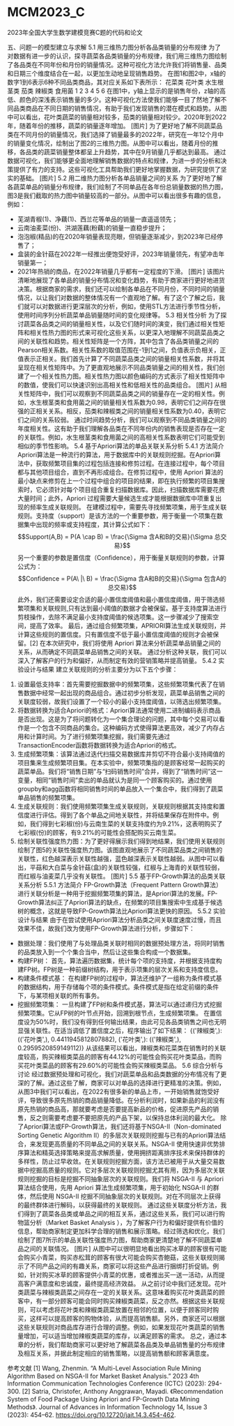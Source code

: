 # MCM2023_C
2023年全国大学生数学建模竞赛C题的代码和论文

五、问题一的模型建立与求解
5.1 用三维热力图分析各品类销量的分布规律
为了对数据有进一步的认识，探寻蔬菜各品类销量的分布规律，我们用三维热力图绘制了各品类在不同年份和月份的销量情况。这种可视化方法允许我们将销售量、品类和日期三个维度结合在一起，以更加生动地呈现销售趋势。
在图1和图2中，x轴的数字1到6表示6种不同品类商品，其对应关系如下表所示：
花菜类
花叶类
水生根茎类
茄类
辣椒类
食用菌
1
2
3
4
5
6
在图1中，y轴上显示的是销售年份，z轴的高低、颜色的深浅表示销售量的多少。这种可视化方法使我们能够一目了然地了解不同品类商品在不同日期的销售情况，有助于我们发现销售的潜在模式和趋势。从图中可以看出，花叶类蔬菜的销量相对较多，茄类的销量相对较少。2020年到2022年，随着年份的推移，蔬菜的销量逐年增加。
[图片]
为了更好地了解不同蔬菜品类在不同月份的销量情况，我们选择了销量最多的2022年，研究在一年12个月中的销量变化情况，绘制出了图2的三维热力图。从图中可以看出，随着月份的推移，各品类的蔬菜销量整体都呈上升趋势，其中在9月销量几乎都达到最高。
通过数据可视化，我们能够更全面地理解销售数据的特点和规律，为进一步的分析和决策提供了有力的支持。这些可视化工具帮助我们更好地掌握数据，为研究提供了坚实的基础。
[图片]
5.2 用二维热力图分析各单品销量之间的关系
为了更好地了解各蔬菜单品的销量分布规律，我们绘制了不同单品在各年份总销量数据的热力图，图3是我们截取的热力图中销量较高的一部分。从图中可以看出很多有趣的信息，例如：
- 芜湖青椒(1)、净藕(1)、西兰花等单品的销量一直遥遥领先；
- 云南油麦菜(份)、洪湖莲藕(粉藕)的销量一直稳步提升；
- 泡泡椒(精品)的在2020年销量表现亮眼，但销量逐渐减少，到2023年已经停售了；
- 盒装的金针菇在2022年一经推出便饱受好评，2023年销量领先，有望冲击年销量第一；
- 2021年热销的商品，在2022年销量几乎都有一定程度的下滑。
[图片]
该图片清晰地展现了各单品的销量分布情况和变化趋势，有助于商家进行更好地进货决策。根据商家的需求，我们还可以绘制各单品在不同月份，不同时间的销量情况，以让我们对数据的整体情况有一个直观地了解。有了这个了解之后，我们就可以对数据进行更深层次的分析，例如，使用STL方法进行季节性分析，使用时间序列分析蔬菜单品销量随时间的变化规律等。
5.3 相关性分析
为了探讨蔬菜各品类之间的销量相关性，以及它们随时间的演变，我们通过相关性矩阵和相关性热力图的形式来可视化这些关系，以更深入地理解不同蔬菜品类之间的关联性和趋势。相关性矩阵是一个方阵，其中包含了各品类销量之间的Pearson相关系数。相关性系数的取值范围在-1到1之间，负值表示负相关，正值表示正相关。我们首先计算了不同蔬菜品类之间的销量相关性系数，并将其呈现在相关性矩阵中。为了更直观地展示不同品类销量之间的相关性，我们创建了一个相关性热力图。相关性热力图以颜色编码的方式表示了相关性矩阵中的数值，使我们可以快速识别出高相关性和低相关性的品类组合。
[图片]
从相关性矩阵中，我们可以观察到不同蔬菜品类之间的销量存在一定的相关性。例如，水生根茎类和食用菌之间的销量相关性系数为0.98，表明它们之间存在很强的正相关关系。相反，茄类和辣椒类之间的销量相关性系数为0.40，表明它们之间的关系较弱。
通过时间趋势分析，我们可以观察到不同品类销量之间的年度相关性。这有助于我们理解各品类在不同年份内的销售表现是否存在一定的关联性。例如，水生根茎类和食用菌之间的高相关性系数表明它们可能受到相似的季节性影响。
5.4 基于Apriori算法的单品关联关系分析
5.4.1 方法简介
Apriori算法是一种流行的算法，用于数据库中的关联规则挖掘。在Apriori算法中，获取频繁项目集的过程包括连接和修剪过程。在连接过程中，每个项目都与其他项目组合，直到不再形成组合。在修剪过程中，使用 Apriori 算法的最小缺点来修剪在上一个过程中组合的项目的结果，即在执行频繁的项目集搜索时，它必须针对每个项目组合重复扫描数据库。因此，扫描数据库需要花费大量时间；此外，Apriori 过程需要大量候选生成才能根据数据库中项重复出现的频率生成关联规则。
在建模过程中，需要先寻找频繁项集，用于生成关联规则。支持度（support）是该方法的一个重要参数，用于衡量一个项集在数据集中出现的频率或支持程度，其计算公式如下：
 $$Support(A,B) = P(A \cap B) = \frac{\Sigma  含A和B的交易}{\Sigma 总交易}$$
另一个重要的参数是置信度（Confidence），用于衡量关联规则的参数，计算公式为：
$$Confidence = P(A\ |\ B) = \frac{\Sigma  含A和B的交易}{\Sigma 包含A的总交易}$$
此外，我们还需要设定合适的最小置信度阈值和最小置信度阈值，用于筛选频繁项集和关联规则,只有达到最小阈值的数据才会被保留。基于支持度算法进行剪枝操作，去除不满足最小支持度阈值的候选项集。这一步骤减少了搜索空间，提高了效率。 最后，通过组合频繁项集，APRIORI算法生成关联规则，并计算这些规则的置信度。只有置信度不低于最小置信度阈值的规则才会被保留。[2]
在本次研究中，我们将使用 Apriori 算法来分析蔬菜单品销量之间的关系，从而确定不同蔬菜单品销售之间的关联。 通过分析这种关联，我们可以深入了解客户的行为和偏好，从而制定有效的营销策略并提高销量。
5.4.2 实验设计与结果
建立关联规则的分析主要分为以下五个步骤：
1. 设置最低支持率：首先需要挖掘数据中的频繁项集，这些频繁项集代表了在销售数据中经常一起出现的商品组合。通过初步分析发现，蔬菜单品销售之间的关联度较弱，故我们设置了一个较小的最小支持度阈值，以筛选出频繁项集。
2. 将数据转换为适合Apriori的格式：Apriori算法通常使用二进制编码表示商品是否出现。这是为了将问题转化为一个集合理论的问题，其中每个交易可以看作是一个包含不同商品的集合。这种编码方式使得算法更高效，减少了内存占用和计算时间。为了进行频繁项集挖掘，我们需要先通过TransactionEncoder函数将数据转换为适合Apriori的格式。
3. 生成频繁项集：该算法通过迭代扫描交易数据库并剪切不符合最小支持阈值的项目集来生成频繁项目集。在本实验中，频繁项集指的是顾客经常一起购买的蔬菜单品。我们将“销售日期”与“扫码销售时间”合并，得到了“销售时间”这一变量，相同“销售时间”卖出的单品就认为是同一个顾客购买的。通过使用groupby和agg函数将相同销售时间的单品放入一个集合中，我们得到了蔬菜单品销售的频繁项集。
4. 生成关联规则：我们使用频繁项集生成关联规则，关联规则根据其支持度和置信度进行评估。得到了各个单品之间地关联性，并将结果保存在附件中。例如，我们得到七彩椒(份)与云南生菜的关联支持度约为9.21%，这表明购买了七彩椒(份)的顾客，有9.21%的可能性会搭配购买云南生菜。
5. 绘制关联性强度热力图：为了更好得展示我们得到地结果，我们使用关联规则绘制了图5的关联性强度热力图。该图直观地展示了不同蔬菜品类之间销售的关联性，红色越深表示关联性越强，蓝色越深表示关联性越弱。从图中可以看出，平菇和大白菜与金针菇(盒)的关联性较强，红椒与上海青的关联性较弱，而红椒与油麦菜几乎没有关联性。
[图片]
5.5 基于FP-Growth算法的品类关联关系分析
5.5.1 方法简介
FP-Growth算法（Frequent Pattern Growth算法）进行关联分析是一种用于挖掘频繁项集的算法，是Apriori算法的发展。FP-Growth算法纠正了Apriori算法的缺点，在频繁的项目集搜索中生成基于候选树的概念，这就是导致FP-Growth算法比Apriori算法更快的原因。
5.5.2 实验设计与结果
由于在尝试使用Apriori算法分析品类之间关联度速度过慢，而且效果不佳，故我们改为使用FP-Growth算法进行分析，步骤如下：
- 数据处理：我们使用了与处理品类关联时相同的数据预处理方法，将同时销售的品类放入到一个个集合当中，然后让这些集合构成一个数据集。
- 构建FP树： 首先，算法遍历数据集，统计每个项的支持度，并根据支持度构建FP树。FP树是一种前缀树结构，用于表示项集的层次关系和支持度信息。
- 构建条件模式基： 在构建FP树的过程中，算法还维护了一组称为条件模式基的数据结构，用于存储每个项的条件模式。条件模式是指在给定前缀的条件下，与某项相关联的所有事务。
- 挖掘频繁项集： 一旦构建了FP树和条件模式基，算法可以通过递归方式挖掘频繁项集。它从FP树的叶节点开始，回溯到根节点，生成频繁项集。
在置信度设为50%时，我们没有得到任何输出结果，由此可见各品类销售之间也无明显强关联性。在适当调低了置信度之后，程序输出了如下结果：
{('辣椒类',): (('花叶类',), 0.4411945812807882), ('花叶类',): (('辣椒类',), 0.2959520859149112)}
从该结果可以看出，辣椒类和花菜类在销售时的关联度较高，购买辣椒类菜品的顾客有44.12%的可能性会购买花叶类菜品，而购买花叶类菜品的顾客有29.60%的可能性会购买辣椒类菜品。
5.6 综合分析与讨论
经过数据预处理和可视化，我们对蔬菜单品和品类数据的分布情况有了更深的了解。通过这些了解，商家可以对单品的选择进行更精准的决策。例如，从图3中我们可以看出，在2022有很多新的单品上市，一开始销售就饱受好评，导致很多原先热销的商品销量降低。在分析利润时，如果新品的利润没有原先热销的商品高，那就要考虑是否要提高新品的价格，促进原先产品的销售，反之则需要考虑要不要把原先的产品下架，以保持总体利润的最大化。
除了Apriori算法或FP-Growth算法，我们还将基于NSGA-II（Non-dominated Sorting Genetic Algorithm II）的多层次关联规则挖掘与已有的Apriori算法结合，来发现更高质量的不同单品之间的关联关系。NSGA-II 使用快速非优势排序算法和精英选择策略来提高求解质量，使用拥挤距离排序技术来保持群体的多样性，防止过早收敛。在关联规则挖掘方面，该方法已被用于从大量交易数据中挖掘高质量的规则。它对多层次关联规则挖掘尤其有用，因为多层次关联规则挖掘的目标是挖掘不同抽象层次的关联规则。我们将 NSGA-II 与 Apriori 算法结合使用，先用 Apriori 算法生成频繁项集，用于初始化 NSGA-II 的群体，然后使用 NSGA-II 挖掘不同抽象层次的关联规则。对在不同层次上获得的最终群体进行解码，以获得最终的关联规则。
通过这些关联度分析方法，我们得到了蔬菜各品类或单品之间的相互关系，通过这些关系，我们可以进行购物篮分析（Market Basket Analysis ），为了解客户行为和偏好提供有价值的信息，帮助商家制定更加科学合理的销售和展示策略。经过筛选和优化，我们绘制了图7所示的单品关联性强度热力图，帮助商家更清楚地了解不同蔬菜单品之间的关联情况。
[图片]
从图中可以很明显地看出购买冰草的顾客很有可能会购买小青菜，购买赤松茸的顾客有很大可能会购买杏鲍菇，这些关联规则揭示了不同产品之间的有趣关系，商家可以将这些产品进行捆绑打折促销。例如，针对购买冰草的顾客提供小青菜的优惠，或者推出买一送一活动，从而提高客户满意度和忠诚度，最终提高经济效益。
从之前讨论中我们还发现。花叶类蔬菜与辣椒类蔬菜之间存在一定的关联关系。这意味着购买花叶类蔬菜的顾客中，有一部分顾客可能会同时购买辣椒类蔬菜，反之亦然。根据这些关联规则，可以考虑将花叶类和辣椒类蔬菜放置在相邻的位置，以便于顾客同时购买，这样可以提高顾客的购物体验，从而提高销售额。另外，商家还可以根据这些关联规则对商品库存进行合理的调整。例如，如果发现花叶类蔬菜的销售量增加，可以适当增加辣椒类蔬菜的库存，以满足顾客的需求。
总之，通过本章的分析，我们帮助商家可以更好地了解蔬菜各品类及单品销售量的分布规律及相互关系，并据此制定相应的销售策略，以提高销售额和顾客满意度。

参考文献
[1] Wang, Zhenmin. “A Multi-Level Association Rule Mining Algorithm Based on NSGA-II for Market Basket Analysis.” 2023 4th Information Communication Technologies Conference (ICTC) (2023): 294-300.
[2] Satria, Christofer, Anthony Anggrawan, Mayadi. 《Recommendation System of Food Package Using Apriori and FP-Growth Data Mining Methods》. Journal of Advances in Information Technology 14, Issue 3 (2023): 454–62. https://doi.org/10.12720/jait.14.3.454-462.
